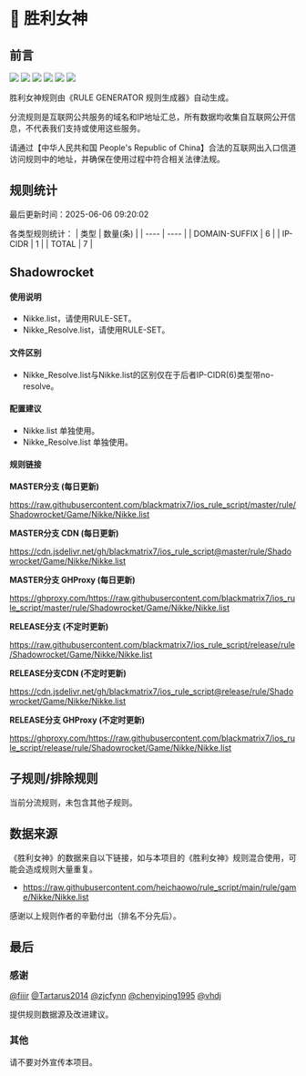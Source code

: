 # 🧸 胜利女神

## 前言

![](https://shields.io/badge/-移除重复规则-ff69b4) ![](https://shields.io/badge/-DOMAIN与DOMAIN--SUFFIX合并-green) ![](https://shields.io/badge/-DOMAIN--SUFFIX间合并-critical) ![](https://shields.io/badge/-DOMAIN与DOMAIN--KEYWORD合并-9cf) ![](https://shields.io/badge/-DOMAIN--SUFFIX与DOMAIN--KEYWORD合并-blue) ![](https://shields.io/badge/-IP--CIDR(6)合并-blueviolet) 

胜利女神规则由《RULE GENERATOR 规则生成器》自动生成。

分流规则是互联网公共服务的域名和IP地址汇总，所有数据均收集自互联网公开信息，不代表我们支持或使用这些服务。

请通过【中华人民共和国 People's Republic of China】合法的互联网出入口信道访问规则中的地址，并确保在使用过程中符合相关法律法规。

## 规则统计

最后更新时间：2025-06-06 09:20:02

各类型规则统计：
| 类型 | 数量(条)  | 
| ---- | ----  |
| DOMAIN-SUFFIX | 6  | 
| IP-CIDR | 1  | 
| TOTAL | 7  | 


## Shadowrocket 

#### 使用说明
- Nikke.list，请使用RULE-SET。
- Nikke_Resolve.list，请使用RULE-SET。

#### 文件区别
- Nikke_Resolve.list与Nikke.list的区别仅在于后者IP-CIDR(6)类型带no-resolve。

#### 配置建议
- Nikke.list 单独使用。
- Nikke_Resolve.list 单独使用。

#### 规则链接
**MASTER分支 (每日更新)**

https://raw.githubusercontent.com/blackmatrix7/ios_rule_script/master/rule/Shadowrocket/Game/Nikke/Nikke.list

**MASTER分支 CDN (每日更新)**

https://cdn.jsdelivr.net/gh/blackmatrix7/ios_rule_script@master/rule/Shadowrocket/Game/Nikke/Nikke.list

**MASTER分支 GHProxy (每日更新)**

https://ghproxy.com/https://raw.githubusercontent.com/blackmatrix7/ios_rule_script/master/rule/Shadowrocket/Game/Nikke/Nikke.list

**RELEASE分支 (不定时更新)**

https://raw.githubusercontent.com/blackmatrix7/ios_rule_script/release/rule/Shadowrocket/Game/Nikke/Nikke.list

**RELEASE分支CDN (不定时更新)**

https://cdn.jsdelivr.net/gh/blackmatrix7/ios_rule_script@release/rule/Shadowrocket/Game/Nikke/Nikke.list

**RELEASE分支 GHProxy (不定时更新)**

https://ghproxy.com/https://raw.githubusercontent.com/blackmatrix7/ios_rule_script/release/rule/Shadowrocket/Game/Nikke/Nikke.list

## 子规则/排除规则


当前分流规则，未包含其他子规则。

## 数据来源

《胜利女神》的数据来自以下链接，如与本项目的《胜利女神》规则混合使用，可能会造成规则大量重复。

- https://raw.githubusercontent.com/heichaowo/rule_script/main/rule/game/Nikke/Nikke.list


感谢以上规则作者的辛勤付出（排名不分先后）。

## 最后

### 感谢

[@fiiir](https://github.com/fiiir) [@Tartarus2014](https://github.com/Tartarus2014) [@zjcfynn](https://github.com/zjcfynn) [@chenyiping1995](https://github.com/chenyiping1995) [@vhdj](https://github.com/vhdj)

提供规则数据源及改进建议。

### 其他

请不要对外宣传本项目。